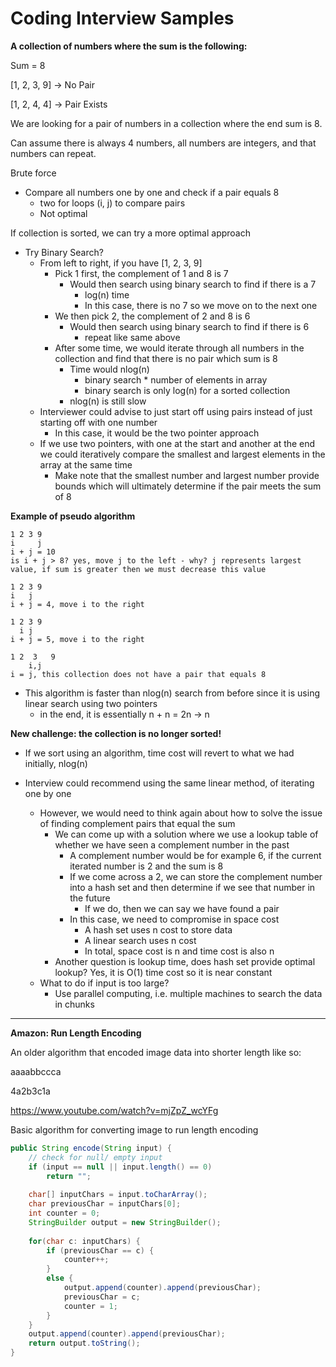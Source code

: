 # Coding Interview Samples

**A collection of numbers where the sum is the following:**

Sum = 8

[1, 2, 3, 9] -> No Pair

[1, 2, 4, 4] -> Pair Exists

We are looking for a pair of numbers in a collection where the end sum is 8.

Can assume there is always 4 numbers, all numbers are integers, and that numbers can repeat.

Brute force

- Compare all numbers one by one and check if a pair equals 8
  - two for loops (i, j) to compare pairs
  - Not optimal

If collection is sorted, we can try a more optimal approach

- Try Binary Search?
  - From left to right, if you have [1, 2, 3, 9]
    - Pick 1 first, the complement of 1 and 8 is 7
      - Would then search using binary search to find if there is a 7
        - log(n) time
        - In this case, there is no 7 so we move on to the next one
    - We then pick 2, the complement of 2 and 8 is 6
      - Would then search using binary search to find if there is 6
        - repeat like same above
    - After some time, we would iterate through all numbers in the collection and find that there is no pair which sum is 8
      - Time would nlog(n)
        - binary search * number of elements in array
        - binary search is only log(n) for a sorted collection
      - nlog(n) is still slow
  - Interviewer could advise to just start off using pairs instead of just starting off with one number
    - In this case, it would be the two pointer approach
  - If we use two pointers, with one at the start and another at the end we could iteratively compare the smallest and largest elements in the array at the same time
    - Make note that the smallest number and largest number provide bounds which will ultimately determine if the pair meets the sum of 8

**Example of pseudo algorithm**

``` 
1 2 3 9
i     j
i + j = 10
is i + j > 8? yes, move j to the left - why? j represents largest value, if sum is greater then we must decrease this value

1 2 3 9
i   j
i + j = 4, move i to the right

1 2 3 9
  i j
i + j = 5, move i to the right

1 2  3   9
    i,j
i = j, this collection does not have a pair that equals 8
```

- This algorithm is faster than nlog(n) search from before since it is using linear search using two pointers
  - in the end, it is essentially n + n = 2n -> n

**New challenge: the collection is no longer sorted!**

- If we sort using an algorithm, time cost will revert to what we had initially, nlog(n)

- Interview could recommend using the same linear method, of iterating one by one
  - However, we would need to think again about how to solve the issue of finding complement pairs that equal the sum
    - We can come up with a solution where we use a lookup table of whether we have seen a complement number in the past
      - A complement number would be for example 6, if the current iterated number is 2 and the sum is 8
      - If we come across a 2, we can store the complement number into a hash set and then determine if we see that number in the future
        - If we do, then we can say we have found a pair 
      - In this case, we need to compromise in space cost
        - A hash set uses n cost to store data
        - A linear search uses n cost
        - In total, space cost is n and time cost is also n
    - Another question is lookup time, does hash set provide optimal lookup? Yes, it is O(1) time cost so it is near constant
  - What to do if input is too large?
    - Use parallel computing, i.e. multiple machines to search the data in chunks


------

**Amazon: Run Length Encoding**

An older algorithm that encoded image data into shorter length like so:

aaaabbccca

4a2b3c1a

https://www.youtube.com/watch?v=mjZpZ_wcYFg

Basic algorithm for converting image to run length encoding

``` java
public String encode(String input) {
    // check for null/ empty input
    if (input == null || input.length() == 0)
        return "";
    
    char[] inputChars = input.toCharArray();
    char previousChar = inputChars[0];
    int counter = 0;
    StringBuilder output = new StringBuilder();
    
    for(char c: inputChars) {
        if (previousChar == c) {
            counter++;
        }
        else {
            output.append(counter).append(previousChar);
            previousChar = c;
            counter = 1;
        }
    }
    output.append(counter).append(previousChar);
    return output.toString();
}
```







